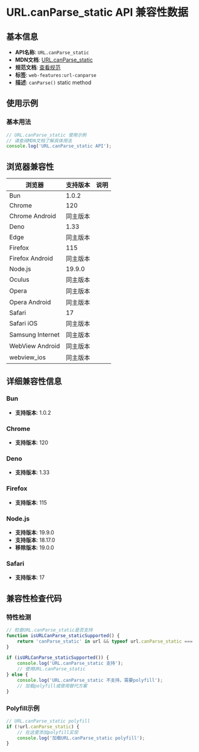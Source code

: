 # URL.canParse_static API 兼容性数据

## 基本信息

- **API名称**: `URL.canParse_static`
- **MDN文档**: [URL.canParse_static](https://developer.mozilla.org/docs/Web/API/URL/canParse_static)
- **规范文档**: [查看规范](https://url.spec.whatwg.org/#dom-url-canparse)
- **标签**: `web-features:url-canparse`
- **描述**: `canParse()` static method

## 使用示例

### 基本用法

```javascript
// URL.canParse_static 使用示例
// 请查阅MDN文档了解具体用法
console.log('URL.canParse_static API');
```

## 浏览器兼容性

| 浏览器 | 支持版本 | 说明 |
|--------|----------|------|
| Bun | 1.0.2 |  |
| Chrome | 120 |  |
| Chrome Android | 同主版本 |  |
| Deno | 1.33 |  |
| Edge | 同主版本 |  |
| Firefox | 115 |  |
| Firefox Android | 同主版本 |  |
| Node.js | 19.9.0 |  |
| Oculus | 同主版本 |  |
| Opera | 同主版本 |  |
| Opera Android | 同主版本 |  |
| Safari | 17 |  |
| Safari iOS | 同主版本 |  |
| Samsung Internet | 同主版本 |  |
| WebView Android | 同主版本 |  |
| webview_ios | 同主版本 |  |

## 详细兼容性信息

### Bun

- **支持版本**: 1.0.2

### Chrome

- **支持版本**: 120

### Deno

- **支持版本**: 1.33

### Firefox

- **支持版本**: 115

### Node.js

- **支持版本**: 19.9.0
- **支持版本**: 18.17.0
- **移除版本**: 19.0.0

### Safari

- **支持版本**: 17

## 兼容性检查代码

### 特性检测

```javascript
// 检查URL.canParse_static是否支持
function isURLCanParse_staticSupported() {
    return 'canParse_static' in url && typeof url.canParse_static === 'function';
}

if (isURLCanParse_staticSupported()) {
    console.log('URL.canParse_static 支持');
    // 使用URL.canParse_static
} else {
    console.log('URL.canParse_static 不支持，需要polyfill');
    // 加载polyfill或使用替代方案
}
```

### Polyfill示例

```javascript
// URL.canParse_static polyfill
if (!url.canParse_static) {
    // 在这里添加polyfill实现
    console.log('加载URL.canParse_static polyfill');
}
```

